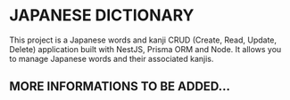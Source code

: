 # JAPANESE DICTIONARY

This project is a Japanese words and kanji CRUD (Create, Read, Update, Delete) application built with NestJS, Prisma ORM and Node. It allows you to manage Japanese words and their associated kanjis.

## MORE INFORMATIONS TO BE ADDED...